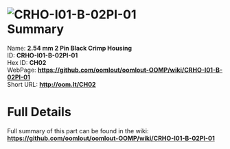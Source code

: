 
![CRHO-I01-B-02PI-01](https://github.com/oomlout/oomlout-OOMP/blob/master/parts/CRHO-I01-B-02PI-01/CRHO-I01-B-02PI-01_420.jpg)   
Summary
=================
  
Name: __2.54 mm 2 Pin Black Crimp Housing__    
ID: __CRHO-I01-B-02PI-01__   
Hex ID: __CH02__   
WebPage: __https://github.com/oomlout/oomlout-OOMP/wiki/CRHO-I01-B-02PI-01__   
Short URL: __http://oom.lt/CH02__   

Full Details
==========================
Full summary of this part can be found in the wiki:   
__https://github.com/oomlout/oomlout-OOMP/wiki/CRHO-I01-B-02PI-01__    

